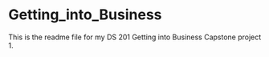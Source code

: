 # Getting_into_Business
This is the readme file for my DS 201 Getting into Business Capstone project 1. 
